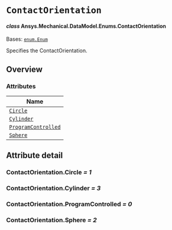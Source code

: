 # `ContactOrientation`

<a id="ansys.mechanical.stubs.v242.Ansys.Mechanical.DataModel.Enums.ContactOrientation"></a>

#### *class* Ansys.Mechanical.DataModel.Enums.ContactOrientation

Bases: [`enum.Enum`](https://docs.python.org/3/library/enum.html#enum.Enum)

Specifies the ContactOrientation.

<!-- !! processed by numpydoc !! -->

<a id="overview"></a>

## Overview

### Attributes

| Name |
| ---------------------------------------------------------------------------------------------------------------------------------------- |
| [`Circle`](#ContactOrientation.Circle) |
| [`Cylinder`](#ContactOrientation.Cylinder) |
| [`ProgramControlled`](#ContactOrientation.ProgramControlled) |
| [`Sphere`](#ContactOrientation.Sphere) |

<a id="attribute-detail"></a>

## Attribute detail

<a id="ContactOrientation.Circle"></a>

### ContactOrientation.Circle *= 1*

<a id="ContactOrientation.Cylinder"></a>

### ContactOrientation.Cylinder *= 3*

<a id="ContactOrientation.ProgramControlled"></a>

### ContactOrientation.ProgramControlled *= 0*

<a id="ContactOrientation.Sphere"></a>

### ContactOrientation.Sphere *= 2*


